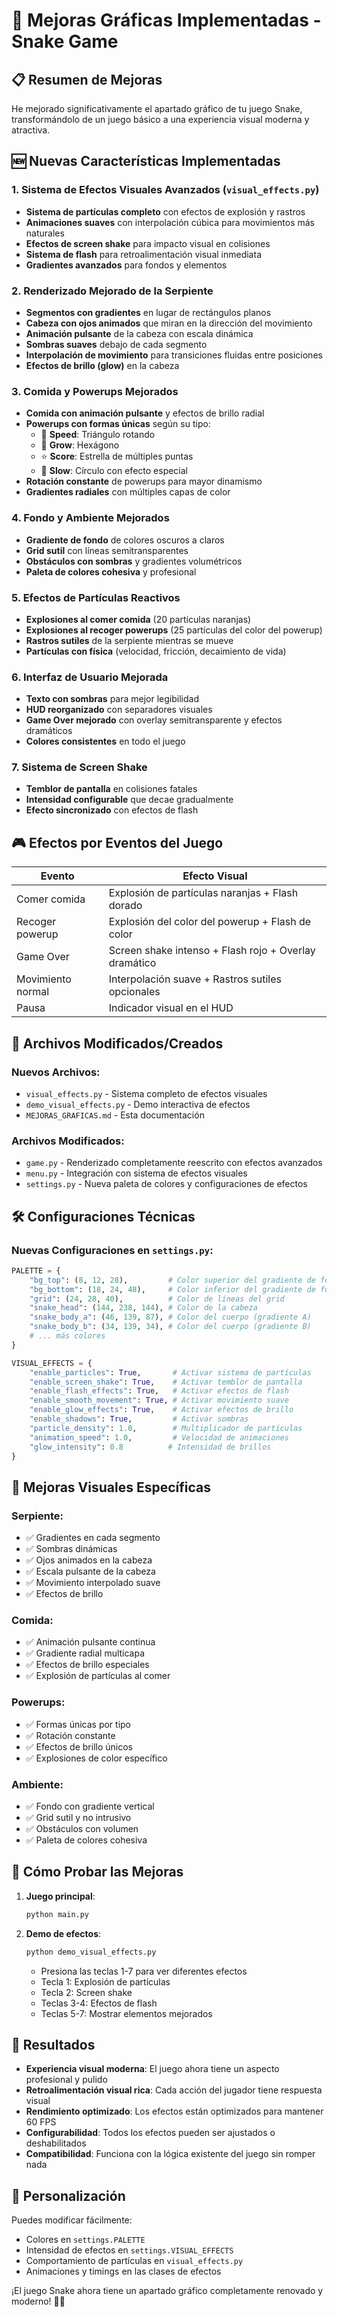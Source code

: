 # 🎨 Mejoras Gráficas Implementadas - Snake Game

## 📋 Resumen de Mejoras

He mejorado significativamente el apartado gráfico de tu juego Snake, transformándolo de un juego básico a una experiencia visual moderna y atractiva.

## 🆕 Nuevas Características Implementadas

### 1. **Sistema de Efectos Visuales Avanzados** (`visual_effects.py`)
- **Sistema de partículas completo** con efectos de explosión y rastros
- **Animaciones suaves** con interpolación cúbica para movimientos más naturales
- **Efectos de screen shake** para impacto visual en colisiones
- **Sistema de flash** para retroalimentación visual inmediata
- **Gradientes avanzados** para fondos y elementos

### 2. **Renderizado Mejorado de la Serpiente**
- **Segmentos con gradientes** en lugar de rectángulos planos
- **Cabeza con ojos animados** que miran en la dirección del movimiento
- **Animación pulsante** de la cabeza con escala dinámica
- **Sombras suaves** debajo de cada segmento
- **Interpolación de movimiento** para transiciones fluidas entre posiciones
- **Efectos de brillo (glow)** en la cabeza

### 3. **Comida y Powerups Mejorados**
- **Comida con animación pulsante** y efectos de brillo radial
- **Powerups con formas únicas** según su tipo:
  - 🔺 **Speed**: Triángulo rotando
  - 🔷 **Grow**: Hexágono
  - ⭐ **Score**: Estrella de múltiples puntas
  - 🔵 **Slow**: Círculo con efecto especial
- **Rotación constante** de powerups para mayor dinamismo
- **Gradientes radiales** con múltiples capas de color

### 4. **Fondo y Ambiente Mejorados**
- **Gradiente de fondo** de colores oscuros a claros
- **Grid sutil** con líneas semitransparentes
- **Obstáculos con sombras** y gradientes volumétricos
- **Paleta de colores cohesiva** y profesional

### 5. **Efectos de Partículas Reactivos**
- **Explosiones al comer comida** (20 partículas naranjas)
- **Explosiones al recoger powerups** (25 partículas del color del powerup)
- **Rastros sutiles** de la serpiente mientras se mueve
- **Partículas con física** (velocidad, fricción, decaimiento de vida)

### 6. **Interfaz de Usuario Mejorada**
- **Texto con sombras** para mejor legibilidad
- **HUD reorganizado** con separadores visuales
- **Game Over mejorado** con overlay semitransparente y efectos dramáticos
- **Colores consistentes** en todo el juego

### 7. **Sistema de Screen Shake**
- **Temblor de pantalla** en colisiones fatales
- **Intensidad configurable** que decae gradualmente
- **Efecto sincronizado** con efectos de flash

## 🎮 Efectos por Eventos del Juego

| Evento | Efecto Visual |
|--------|---------------|
| Comer comida | Explosión de partículas naranjas + Flash dorado |
| Recoger powerup | Explosión del color del powerup + Flash de color |
| Game Over | Screen shake intenso + Flash rojo + Overlay dramático |
| Movimiento normal | Interpolación suave + Rastros sutiles opcionales |
| Pausa | Indicador visual en el HUD |

## 📁 Archivos Modificados/Creados

### Nuevos Archivos:
- `visual_effects.py` - Sistema completo de efectos visuales
- `demo_visual_effects.py` - Demo interactiva de efectos
- `MEJORAS_GRAFICAS.md` - Esta documentación

### Archivos Modificados:
- `game.py` - Renderizado completamente reescrito con efectos avanzados
- `menu.py` - Integración con sistema de efectos visuales
- `settings.py` - Nueva paleta de colores y configuraciones de efectos

## 🛠️ Configuraciones Técnicas

### Nuevas Configuraciones en `settings.py`:
```python
PALETTE = {
    "bg_top": (8, 12, 28),         # Color superior del gradiente de fondo
    "bg_bottom": (18, 24, 48),     # Color inferior del gradiente de fondo
    "grid": (24, 28, 40),          # Color de líneas del grid
    "snake_head": (144, 238, 144), # Color de la cabeza
    "snake_body_a": (46, 139, 87), # Color del cuerpo (gradiente A)
    "snake_body_b": (34, 139, 34), # Color del cuerpo (gradiente B)
    # ... más colores
}

VISUAL_EFFECTS = {
    "enable_particles": True,       # Activar sistema de partículas
    "enable_screen_shake": True,    # Activar temblor de pantalla
    "enable_flash_effects": True,   # Activar efectos de flash
    "enable_smooth_movement": True, # Activar movimiento suave
    "enable_glow_effects": True,    # Activar efectos de brillo
    "enable_shadows": True,         # Activar sombras
    "particle_density": 1.0,        # Multiplicador de partículas
    "animation_speed": 1.0,         # Velocidad de animaciones
    "glow_intensity": 0.8          # Intensidad de brillos
}
```

## 🎨 Mejoras Visuales Específicas

### Serpiente:
- ✅ Gradientes en cada segmento
- ✅ Sombras dinámicas
- ✅ Ojos animados en la cabeza
- ✅ Escala pulsante de la cabeza
- ✅ Movimiento interpolado suave
- ✅ Efectos de brillo

### Comida:
- ✅ Animación pulsante continua
- ✅ Gradiente radial multicapa
- ✅ Efectos de brillo especiales
- ✅ Explosión de partículas al comer

### Powerups:
- ✅ Formas únicas por tipo
- ✅ Rotación constante
- ✅ Efectos de brillo únicos
- ✅ Explosiones de color específico

### Ambiente:
- ✅ Fondo con gradiente vertical
- ✅ Grid sutil y no intrusivo
- ✅ Obstáculos con volumen
- ✅ Paleta de colores cohesiva

## 🚀 Cómo Probar las Mejoras

1. **Juego principal**: 
   ```bash
   python main.py
   ```

2. **Demo de efectos**:
   ```bash
   python demo_visual_effects.py
   ```
   - Presiona las teclas 1-7 para ver diferentes efectos
   - Tecla 1: Explosión de partículas
   - Tecla 2: Screen shake
   - Teclas 3-4: Efectos de flash
   - Teclas 5-7: Mostrar elementos mejorados

## 🎯 Resultados

- **Experiencia visual moderna**: El juego ahora tiene un aspecto profesional y pulido
- **Retroalimentación visual rica**: Cada acción del jugador tiene respuesta visual
- **Rendimiento optimizado**: Los efectos están optimizados para mantener 60 FPS
- **Configurabilidad**: Todos los efectos pueden ser ajustados o deshabilitados
- **Compatibilidad**: Funciona con la lógica existente del juego sin romper nada

## 🔧 Personalización

Puedes modificar fácilmente:
- Colores en `settings.PALETTE`
- Intensidad de efectos en `settings.VISUAL_EFFECTS`  
- Comportamiento de partículas en `visual_effects.py`
- Animaciones y timings en las clases de efectos

¡El juego Snake ahora tiene un apartado gráfico completamente renovado y moderno! 🐍✨
